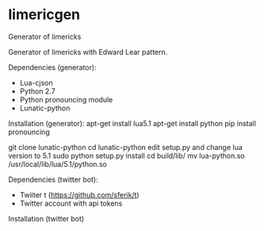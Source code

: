 # limericgen
Generator of limericks

Generator of limericks with Edward Lear pattern.

Dependencies (generator): 
- Lua-cjson
- Python 2.7
- Python pronouncing module
- Lunatic-python

Installation (generator):
apt-get install lua5.1
apt-get install python
pip install pronouncing

git clone lunatic-python
cd lunatic-python
edit setup.py and change lua version to 5.1
sudo python setup.py install
cd build/lib/
mv lua-python.so /usr/local/lib/lua/5.1/python.so


Dependencies (twitter bot):
- Twiiter t (https://github.com/sferik/t)
- Twitter account with api tokens

Installation (twitter bot)